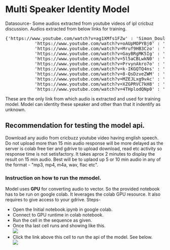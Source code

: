# Multi Speaker Identity Model
Datasource- Some audios extracted from youtube videos of ipl cricbuz discussion. Audios extracted from below links for training. 
<pre>
{'https://www.youtube.com/watch?v=ag1XMfs1FZw' : 'Simon_Doull Joy_Bhattacharjya Gaurav_Kapur' ,
           'https://www.youtube.com/watch?v=oAUpMOPYBj0' : 'Simon_Doull Joy_Bhattacharjya Gaurav_Kapur',
           'https://www.youtube.com/watch?v=Mruf9HB3Czo' : 'Harsha_Bhogle Joy_Bhattacharjya Gaurav_Kapur',
           'https://www.youtube.com/watch?v=GayBRgMK5Ig' : 'Harsha_Bhogle Joy_Bhattacharjya Gaurav_Kapur',
           'https://www.youtube.com/watch?v=5l5aCBLwkN0' : 'Simon_Doull Joy_Bhattacharjya Gaurav_Kapur',
           'https://www.youtube.com/watch?v=PrvynAkro7o' : 'Michael_Vaughan Joy_Bhattacharjya Gaurav_Kapur',
           'https://www.youtube.com/watch?v=k-IKGQTQ4ns' : 'Michael_Vaughan Simon_Doull Gaurav_Kapur',
           'https://www.youtube.com/watch?v=8-QsDzveZWM' : 'Michael_Vaughan, Harsha_Bhogle Gaurav_Kapur',
           'https://www.youtube.com/watch?v=MZEJLxg9vAc' : 'Michael_Vaughan Joy_Bhattacharjya Gaurav_Kapur',
           'https://www.youtube.com/watch?v=XZGPRVC7kH8' : 'Harsha_Bhogle Simon_Doull Gaurav_Kapur',
           'https://www.youtube.com/watch?v=4THplodQNp0' : 'Harsha_Bhogle Simon_Doull Gaurav_Kapur'}
</pre>
These are the only link from which audio is extracted and used for training model. Model can identity these speaker and other than that it indentify as unknown.

## Recommendation for testing the model api.
Download any audio from cricbuzz youtube video having english speech. Do not upload more than 15 min audio response will be more delayed as the server is colab free tier and gdrive to upload download, read etc activity so response time is not setisfactory. It takes aprox 2 minutes to display the result on 15 min audio. Best will be to uplaod up 5 or 10 min audio in any of the format - "mp3, mp4, m4a, wav, flac etc". 

### Instruction on how to run the mmodel.

Model uses <b>GPU</b> for converting audio to vector. So the provided notebook has to be run on google colab. It leverages the colab GPU resource. It also requires to give access to your gdrive. 
Steps-
<ul>
  <li>Open the Initial notebook.ipynb in google colab. </li>
  <li>Connect to GPU runtime in colab notebook.</li>
  <li>Run the cell in the sequence as given.</li>
  <li>Once tha last cell runs and showing like this. <br><img src = "https://github.com/mdmazharali786/Speaker-Identity-Model/assets/75331860/f0ac4f1e-2844-4fbc-957e-dd7d5800314b">
</li>
  <li>Click the link above this cell to run the api of the model. See below. <br> <img src = "https://github.com/mdmazharali786/Speaker-Identity-Model/assets/75331860/b04a63d1-0d10-4a68-8412-5ad9167b9e56">
</li>
</ul>
